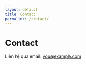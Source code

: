 ```yaml
---
layout: default
title: Contact
permalink: /contact/
---
```

<h1>Contact</h1>
<p>Liên hệ qua email: <a href="mailto:you@example.com">you@example.com</a></p>

